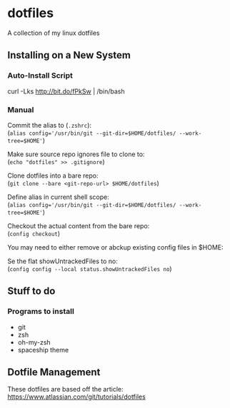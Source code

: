 # dotfiles
A collection of my linux dotfiles

## Installing on a New System

### Auto-Install Script

curl -Lks http://bit.do/fPkSw | /bin/bash

### Manual

Commit the alias to (`.zshrc`):<br>
(`alias config='/usr/bin/git --git-dir=$HOME/dotfiles/ --work-tree=$HOME'`)

Make sure source repo ignores file to clone to:<br>
(`echo "dotfiles" >> .gitignore`)

Clone dotfiles into a bare repo:<br>
(`git clone --bare <git-repo-url> $HOME/dotfiles`)

Define alias in current shell scope:<br>
(`alias config='/usr/bin/git --git-dir=$HOME/dotfiles/ --work-tree=$HOME'`)

Checkout the actual content from the bare repo:<br>
(`config checkout`)

You may need to either remove or abckup existing config files in $HOME:<br>

Se the flat showUntrackedFiles to no:<br>
(`config config --local status.showUntrackedFiles no`)



## Stuff to do

### Programs to install

* git
* zsh
* oh-my-zsh
* spaceship theme

## Dotfile Management
These dotfiles are based off the article:
https://www.atlassian.com/git/tutorials/dotfiles
